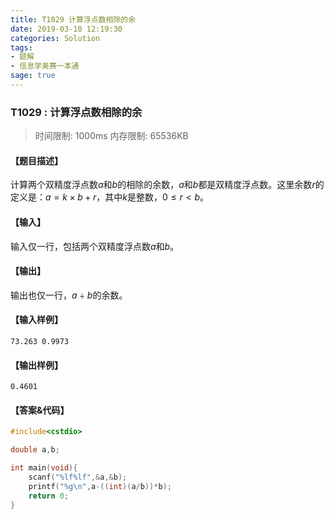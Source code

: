 ```yaml
---
title: T1029 计算浮点数相除的余
date: 2019-03-10 12:19:30
categories: Solution
tags:
- 题解
- 信息学奥赛一本通
sage: true
---
```


### T1029 : 计算浮点数相除的余

> 时间限制: $1000 \text{ms}$ 内存限制: $65536 \text{KB}$

<!-- more -->

#### 【题目描述】

计算两个双精度浮点数$a$和$b$的相除的余数，$a$和$b$都是双精度浮点数。这里余数$r$的定义是：$a=k \times b+r$，其中$k$是整数，$0 \leq r < b$。

#### 【输入】

输入仅一行，包括两个双精度浮点数$a$和$b$。

#### 【输出】

输出也仅一行，$a÷b$的余数。

#### 【输入样例】

```
73.263 0.9973
```

#### 【输出样例】

```
0.4601
```

#### 【答案&代码】

```cpp
#include<cstdio>

double a,b;

int main(void){
    scanf("%lf%lf",&a,&b);
    printf("%g\n",a-((int)(a/b))*b);
    return 0;
}
```
